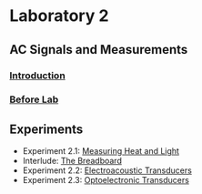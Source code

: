 # Laboratory 2

## AC Signals and Measurements

### [Introduction](./introduction)

### [Before Lab](./before-lab)

Experiments
-----------

* Experiment 2.1: [Measuring Heat and Light](./experiment_2-1)
* Interlude: [The Breadboard](./breadboard)
* Experiment 2.2: [Electroacoustic Transducers](./experiment_2-2)
* Experiment 2.3: [Optoelectronic Transducers](./experiment_2-3)
